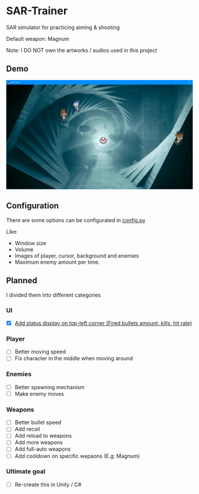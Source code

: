# SAR-Trainer

SAR simulator for practicing aiming &amp; shooting

Default weapon: Magnum

Note: I DO NOT own the artworks / audios used in this project

## Demo

![init](./img/demo/init.png)

## Configuration

There are some options can be configurated in [config.py](./config.py)

Like: 

* Window size
* Volume
* Images of player, cursor, background and enemies
* Maximum enemy amount per time.

## Planned

I divided them into different categories

### UI

* [x] [Add status display on top-left corner (Fired bullets amount, kills, hit rate)](https://github.com/ManHinnn0509/SAR-Trainer/commit/513b867c0efbafbda7e3187e012dbd279c076073)

### Player

* [ ] Better moving speed
* [ ] Fix character in the middle when moving around

### Enemies

* [ ] Better spawning mechanism
* [ ] Make enemy moves

### Weapons

* [ ] Better bullet speed
* [ ] Add recoil
* [ ] Add reload to weapons
* [ ] Add more weapons
* [ ] Add full-auto weapons
* [ ] Add cooldown on specific wepaons (E.g: Magnum)

### Ultimate goal

* [ ] Re-create this in Unity / C#